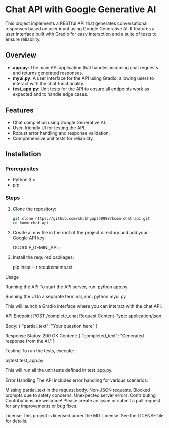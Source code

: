# Chat API with Google Generative AI

This project implements a RESTful API that generates conversational responses based on user input using Google Generative AI. It features a user interface built with Gradio for easy interaction and a suite of tests to ensure reliability.

## Overview

- **app.py**: The main API application that handles incoming chat requests and returns generated responses.
- **myui.py**: A user interface for the API using Gradio, allowing users to interact with the chat functionality.
- **test_app.py**: Unit tests for the API to ensure all endpoints work as expected and to handle edge cases.

## Features

- Chat completion using Google Generative AI.
- User-friendly UI for testing the API.
- Robust error handling and response validation.
- Comprehensive unit tests for reliability.

## Installation

### Prerequisites

- Python 3.x
- pip

### Steps

1. Clone the repository:

   ```bash
   git clone https://github.com/shubhgupta0988/komm-chat-api.git
   cd komm-chat-api

2. Create a .env file in the root of the project directory and add your Google API key:

   GOOGLE_GEMINI_API=<Key>

3. Install the required packages:
    
   pip install -r requirements.txt

Usage

Running the API
To start the API server, run:
    python app.py

Running the UI
In a separate terminal, run:
    python myui.py

This will launch a Gradio interface where you can interact with the chat API.

API Endpoint
POST /complete_chat
Request
Content-Type: application/json

Body:
{
    "partial_text": "Your question here"
}

Response
Status: 200 OK
Content:
{
    "completed_text": "Generated response from the AI."
}

Testing
To run the tests, execute:

pytest test_app.py

This will run all the unit tests defined in test_app.py.

Error Handling
The API includes error handling for various scenarios:

Missing partial_text in the request body.
Non-JSON requests.
Blocked prompts due to safety concerns.
Unexpected server errors.
Contributing
Contributions are welcome! Please create an issue or submit a pull request for any improvements or bug fixes.

License
This project is licensed under the MIT License. See the LICENSE file for details.